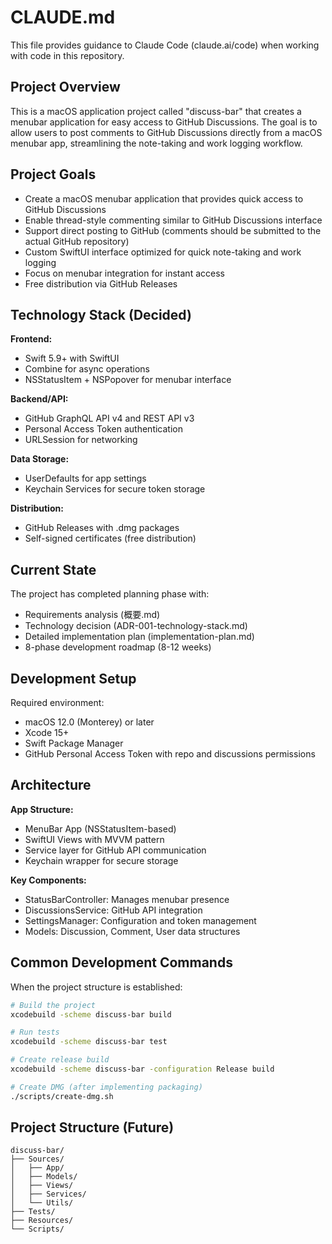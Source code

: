 # CLAUDE.md

This file provides guidance to Claude Code (claude.ai/code) when working with code in this repository.

## Project Overview

This is a macOS application project called "discuss-bar" that creates a menubar application for easy access to GitHub Discussions. The goal is to allow users to post comments to GitHub Discussions directly from a macOS menubar app, streamlining the note-taking and work logging workflow.

## Project Goals

- Create a macOS menubar application that provides quick access to GitHub Discussions
- Enable thread-style commenting similar to GitHub Discussions interface
- Support direct posting to GitHub (comments should be submitted to the actual GitHub repository)
- Custom SwiftUI interface optimized for quick note-taking and work logging
- Focus on menubar integration for instant access
- Free distribution via GitHub Releases

## Technology Stack (Decided)

**Frontend:**
- Swift 5.9+ with SwiftUI
- Combine for async operations
- NSStatusItem + NSPopover for menubar interface

**Backend/API:**
- GitHub GraphQL API v4 and REST API v3
- Personal Access Token authentication
- URLSession for networking

**Data Storage:**
- UserDefaults for app settings
- Keychain Services for secure token storage

**Distribution:**
- GitHub Releases with .dmg packages
- Self-signed certificates (free distribution)

## Current State

The project has completed planning phase with:
- Requirements analysis (概要.md)
- Technology decision (ADR-001-technology-stack.md)
- Detailed implementation plan (implementation-plan.md)
- 8-phase development roadmap (8-12 weeks)

## Development Setup

Required environment:
- macOS 12.0 (Monterey) or later
- Xcode 15+
- Swift Package Manager
- GitHub Personal Access Token with repo and discussions permissions

## Architecture

**App Structure:**
- MenuBar App (NSStatusItem-based)
- SwiftUI Views with MVVM pattern
- Service layer for GitHub API communication
- Keychain wrapper for secure storage

**Key Components:**
- StatusBarController: Manages menubar presence
- DiscussionsService: GitHub API integration
- SettingsManager: Configuration and token management
- Models: Discussion, Comment, User data structures

## Common Development Commands

When the project structure is established:
```bash
# Build the project
xcodebuild -scheme discuss-bar build

# Run tests
xcodebuild -scheme discuss-bar test

# Create release build
xcodebuild -scheme discuss-bar -configuration Release build

# Create DMG (after implementing packaging)
./scripts/create-dmg.sh
```

## Project Structure (Future)

```
discuss-bar/
├── Sources/
│   ├── App/
│   ├── Models/
│   ├── Views/
│   ├── Services/
│   └── Utils/
├── Tests/
├── Resources/
└── Scripts/
```